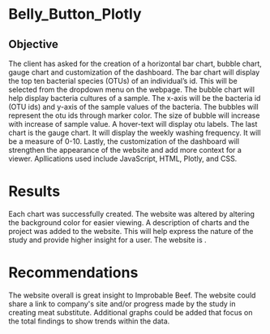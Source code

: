 # Belly_Button_Plotly

## Objective 
The client has asked for the creation of a horizontal bar chart, bubble chart, gauge chart and customization of the dashboard.  The bar chart will display the top ten bacterial species (OTUs) of an individual’s id.  This will be selected from the dropdown menu on the webpage.   The bubble chart will help display bacteria cultures of a sample.  The x-axis will be the bacteria id (OTU ids) and y-axis of the sample values of the bacteria.  The bubbles will represent the otu ids through marker color.  The size of bubble will increase with increase of sample value.  A hover-text will display otu labels.  The last chart is the gauge chart.  It will display the weekly washing frequency.  It will be a measure of 0-10.  Lastly, the customization of the dashboard will strengthen the appearance of the website and add more context for a viewer.  Apllications used include JavaScript, HTML, Plotly, and CSS.

# Results

Each chart was successfully created.  The website was altered by altering the background color for easier viewing.  A description of charts and the project was added to the website.  This will help express the nature of the study and provide higher insight for a user.  The website is .

# Recommendations

The website overall is great insight to Improbable Beef.  The website could share a link to company's site and/or progress made by the study in creating meat substitute.  Additional graphs could be added that focus on the total findings to show trends within the data.  
